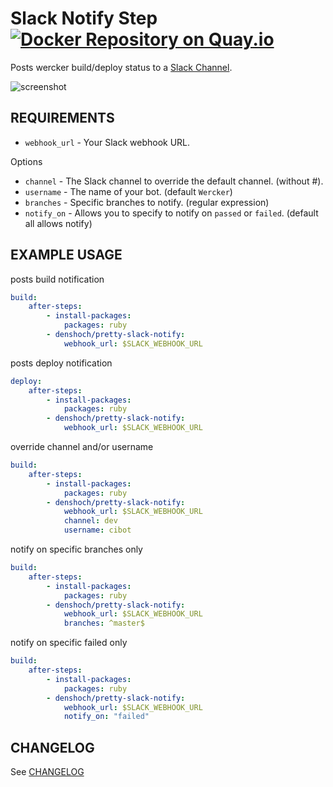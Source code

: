 # Slack Notify Step [![Docker Repository on Quay.io](https://quay.io/repository/denshoch/pretty-slack-notify/status "Docker Repository on Quay.io")](https://quay.io/repository/denshoch/pretty-slack-notify)
Posts wercker build/deploy status to a [Slack Channel](https://slack.com/).

![screenshot](https://raw.githubusercontent.com/wantedly/step-pretty-slack-notify/master/screenshot.png)

## REQUIREMENTS

* `webhook_url` - Your Slack webhook URL.

Options

* `channel`  - The Slack channel to override the default channel. (without #).
* `username` - The name of your bot. (default `Wercker`)
* `branches` - Specific branches to notify. (regular expression)
* `notify_on` - Allows you to specify to notify on `passed` or `failed`. (default all allows notify)

## EXAMPLE USAGE
posts build notification

```yml
build:
    after-steps:
        - install-packages:
            packages: ruby
        - denshoch/pretty-slack-notify:
            webhook_url: $SLACK_WEBHOOK_URL
```

posts deploy notification

```yml
deploy:
    after-steps:
        - install-packages:
            packages: ruby
        - denshoch/pretty-slack-notify:
            webhook_url: $SLACK_WEBHOOK_URL
```

override channel and/or username

```yml
build:
    after-steps:
        - install-packages:
            packages: ruby
        - denshoch/pretty-slack-notify:
            webhook_url: $SLACK_WEBHOOK_URL
            channel: dev
            username: cibot
```

notify on specific branches only

```yml
build:
    after-steps:
        - install-packages:
            packages: ruby
        - denshoch/pretty-slack-notify:
            webhook_url: $SLACK_WEBHOOK_URL
            branches: ^master$
```

notify on specific failed only

```yml
build:
    after-steps:
        - install-packages:
            packages: ruby
        - denshoch/pretty-slack-notify:
            webhook_url: $SLACK_WEBHOOK_URL
            notify_on: "failed"
```

## CHANGELOG
See [CHANGELOG](CHANGELOG.md)
